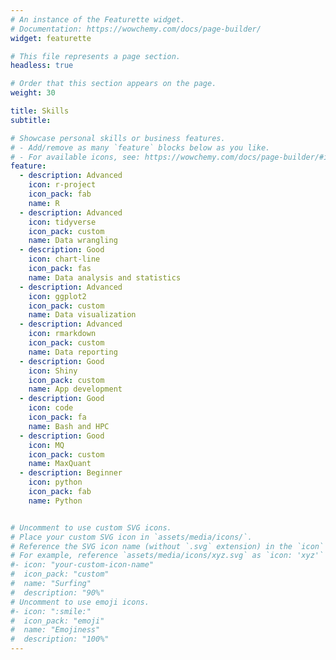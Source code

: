 ```yaml
---
# An instance of the Featurette widget.
# Documentation: https://wowchemy.com/docs/page-builder/
widget: featurette

# This file represents a page section.
headless: true

# Order that this section appears on the page.
weight: 30

title: Skills
subtitle:

# Showcase personal skills or business features.
# - Add/remove as many `feature` blocks below as you like.
# - For available icons, see: https://wowchemy.com/docs/page-builder/#icons
feature:
  - description: Advanced
    icon: r-project
    icon_pack: fab
    name: R
  - description: Advanced
    icon: tidyverse
    icon_pack: custom
    name: Data wrangling
  - description: Good
    icon: chart-line
    icon_pack: fas
    name: Data analysis and statistics
  - description: Advanced
    icon: ggplot2
    icon_pack: custom
    name: Data visualization
  - description: Advanced
    icon: rmarkdown
    icon_pack: custom
    name: Data reporting
  - description: Good
    icon: Shiny
    icon_pack: custom
    name: App development
  - description: Good
    icon: code
    icon_pack: fa
    name: Bash and HPC
  - description: Good
    icon: MQ
    icon_pack: custom
    name: MaxQuant
  - description: Beginner
    icon: python
    icon_pack: fab
    name: Python


# Uncomment to use custom SVG icons.
# Place your custom SVG icon in `assets/media/icons/`.
# Reference the SVG icon name (without `.svg` extension) in the `icon` field.
# For example, reference `assets/media/icons/xyz.svg` as `icon: 'xyz'`
#- icon: "your-custom-icon-name"
#  icon_pack: "custom"
#  name: "Surfing"
#  description: "90%"
# Uncomment to use emoji icons.
#- icon: ":smile:"
#  icon_pack: "emoji"
#  name: "Emojiness"
#  description: "100%"
---
```

